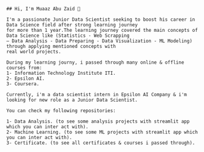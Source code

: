     ## Hi, I'm Muaaz Abu Zaid 👋

    I'm a passionate Junior Data Scientist seeking to boost his career in Data Science field after strong learning journey
    for more than 1 year.The learning journey covered the main concepts of Data Science like (Statistics - Web Scrapping 
    – Data Analysis - Data Preparing - Data Visualization - ML Modeling) through applying mentioned concepts with 
    real world projects.
    
    During my learning journy, i passed through many online & offline courses from:
    1- Information Technology Institute ITI.
    2- Epsilon AI.
    3- Coursera.
    
    Currently, i'm a data scientist intern in Epsilon AI Company & i'm looking for new role as a Junior Data Scientist.
    
    You can check my following repositories:
    
    1- Data Analysis. (to see some analysis projects with streamlit app which you can inter act with).
    2- Machine Learning. (to see some ML projects with streamlit app which you can inter act with).
    3- Certificate. (to see all certificates & courses i passed through).
